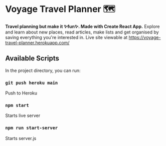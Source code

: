 # Voyage Travel Planner 🗺

**Travel planning but make it ✨fun✨. Made with Create React App.**
Explore and learn about new places, read articles, make lists and get organised by saving everything you're interested in.
Live site viewable at https://voyage-travel-planner.herokuapp.com/

## Available Scripts

In the project directory, you can run:

### `git push heroku main`

Push to Heroku

### `npm start`

Starts live server

### `npm run start-server`

Starts server.js
